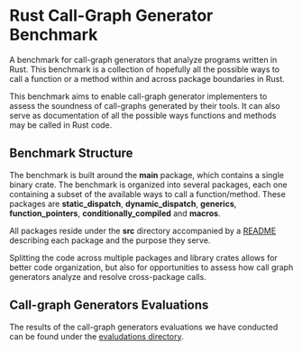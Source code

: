 # Rust Call-Graph Generator Benchmark

A benchmark for call-graph generators that analyze programs written in Rust. This benchmark is a
collection of hopefully all the possible ways to call a function or a method within and across
package boundaries in Rust.

This benchmark aims to enable call-graph generator implementers to assess the soundness of
call-graphs generated by their tools. It can also serve as documentation of all the possible ways
functions and methods may be called in Rust code.

## Benchmark Structure

The benchmark is built around the **main** package, which contains a single binary crate. The
benchmark is organized into several packages, each one containing a subset of the available ways to
call a function/method. These packages are **static_dispatch**, **dynamic_dispatch**,
**generics**, **function_pointers**, **conditionally_compiled** and **macros**.

All packages reside under the **src** directory accompanied by a [README](src/README.md) describing
each package and the purpose they serve.

Splitting the code across multiple packages and library crates allows for better code organization,
but also for opportunities to assess how call graph generators analyze and resolve cross-package
calls.

## Call-graph Generators Evaluations

The results of the call-graph generators evaluations we have conducted can be found under the
[evaludations directory](evaluations).
